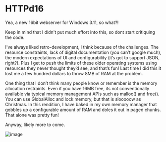 # HTTPd16

Yea, a new 16bit webserver for Windows 3.11, so what?!

Keep in mind that I didn't put much effort into this, so dont start critiquing the code.

I've always liked retro-development, I think because of the challenges. The resource constraints, lack of digital documentation (you can’t google much), the modern expectations of UI and configurability (it’s got to support JSON, right?).
Plus I get to push the limits of these older operating systems using resources they never thought they’d see, and that’s fun! Last time I did this it lost me a few hundred dollars to throw 8MB of RAM at the problem.

One thing that I don’t think many people know or remember is the memory allocation restraints. Even if you have 16MB free, its not conventionally available via typical memory management APIs such as malloc() and free(). You can use GlobalAlloc and lock memory, but that is slooooow as Christmas.
In this rendition, I have baked in my own memory manager that gobbles up a configurable amount of RAM and doles it out in paged chunks. That alone was pretty fun!

Anyway, likely more to come.

![image](https://user-images.githubusercontent.com/11428567/172197547-ef3dac79-c197-4922-8b35-37132caa0ac5.png)
